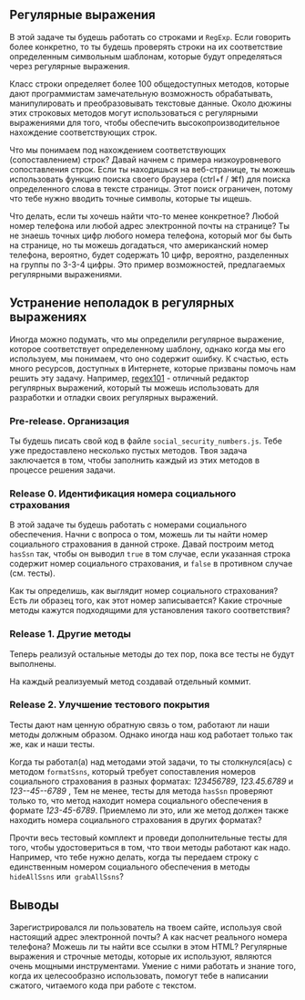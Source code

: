 ## Регулярные выражения

В этой задаче ты будешь работать со строками и `RegExp`. Если говорить более конкретно, то ты будешь проверять строки на их соответствие определенным символьным шаблонам, которые будут определяться через регулярные выражения.

Класс строки определяет более 100 общедоступных методов, которые дают программистам замечательную возможность обрабатывать, манипулировать и преобразовывать текстовые данные. Около дюжины этих строковых методов могут использоваться с регулярными выражениями для того, чтобы обеспечить высокопроизводительное нахождение соответствующих строк.

Что мы понимаем под нахождением соответствующих (сопоставлением) строк? Давай начнем с примера низкоуровневого сопоставления строк. Если ты находишься на веб-странице, ты можешь использовать функцию поиска своего браузера (ctrl+f / ⌘f) для поиска определенного слова в тексте страницы. Этот поиск ограничен, потому что тебе нужно вводить точные символы, которые ты ищешь.

Что делать, если ты хочешь найти что-то менее конкретное? Любой номер телефона или любой адрес электронной почты на странице? Ты не знаешь точных цифр любого номера телефона, который мог бы быть на странице, но ты можешь догадаться, что американский номер телефона, вероятно, будет содержать 10 цифр, вероятно, разделенных на группы по 3-3-4 цифры. Это пример возможностей, предлагаемых регулярными выражениями.

## Устранение неполадок в регулярных выражениях

Иногда можно подумать, что мы определили регулярное выражение, которое соответствует определенному шаблону, однако когда мы его используем, мы понимаем, что оно содержит ошибку. К счастью, есть много ресурсов, доступных в Интернете, которые призваны помочь нам решить эту задачу. Например, [regex101](https://regex101.com/) - отличный редактор регулярных выражений, который ты можешь использовать для разработки и отладки своих регулярных выражений.

### Pre-release. Организация

Ты будешь писать свой код в файле `social_security_numbers.js`. Тебе уже предоставлено несколько пустых методов. Твоя задача заключается в том, чтобы заполнить каждый из этих методов в процессе решения задачи.

### Release 0. Идентификация номера социального страхования

В этой задаче ты будешь работать с номерами социального обеспечения. Начни с вопроса о том, можешь ли ты найти номер социального страхования в данной строке. Давай построим метод `hasSsn` так, чтобы он выводил `true` в том случае, если указанная строка содержит номер социального страхования, и `false` в противном случае (см. тесты).

Как ты определишь, как выглядит номер социального страхования? Есть ли образец того, как этот номер записывается? Какие строчные методы кажутся подходящими для установления такого соответствия?

### Release 1. Другие методы

Теперь реализуй остальные методы до тех пор, пока все тесты не будут выполнены. 

На каждый реализуемый метод создавай отдельный коммит.

### Release 2. Улучшение тестового покрытия

Тесты дают нам ценную обратную связь о том, работают ли наши методы должным образом. Однако иногда наш код работает только так же, как и наши тесты.

Когда ты работал(а) над методами этой задачи, то ты столкнулся(ась) с методом `formatSsns`, который требует сопоставления номеров социального страхования в разных форматах: *123456789*, *123.45.6789* и *123--45--6789* , Тем не менее, тесты для метода `hasSsn` проверяют только то, что метод находит номера социального обеспечения в формате *123-45-6789*. Приемлемо ли это, или же метод должен также находить номера социального страхования в других форматах?

Прочти весь тестовый комплект и проведи дополнительные тесты для того, чтобы удостовериться в том, что твои методы работают как надо. Например, что тебе нужно делать, когда ты передаем строку с единственным номером социального обеспечения в методы `hideAllSsns` или` grabAllSsns`?

## Выводы

Зарегистрировался ли пользователь на твоем сайте, используя свой настоящий адрес электронной почты? А как насчет реального номера телефона? Можешь ли ты найти все ссылки в этом HTML? Регулярные выражения и строчные методы, которые их используют, являются очень мощными инструментами. Умение с ними работать и знание того, когда их целесообразно использовать, помогут тебе в написании сжатого, читаемого кода при работе с текстом.
